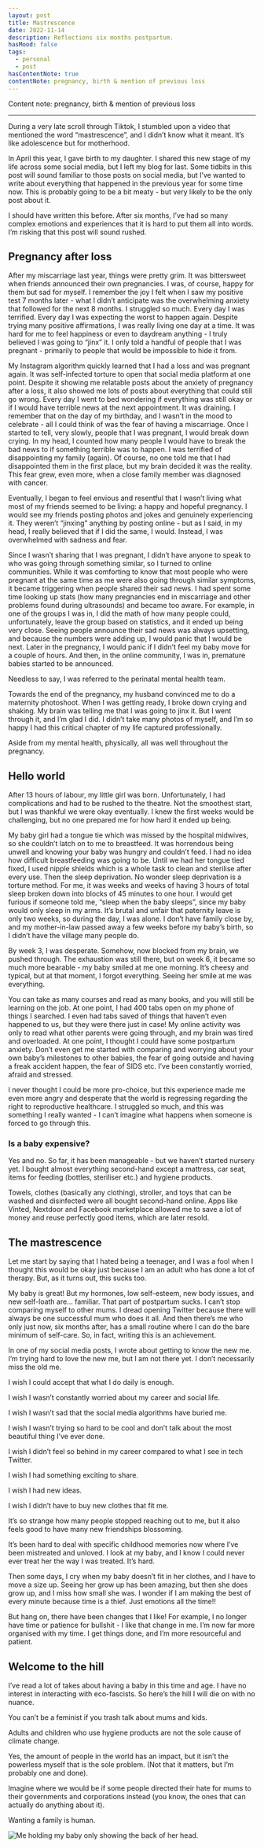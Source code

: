 ```yaml
---
layout: post
title: Mastrescence
date: 2022-11-14
description: Reflections six months postpartum.
hasMood: false
tags: 
  - personal
  - post
hasContentNote: true
contentNote: pregnancy, birth & mention of previous loss
---	
```


Content note: pregnancy, birth & mention of previous loss

---

During a very late scroll through Tiktok, I stumbled upon a video that mentioned the word “mastrescence”, and I didn’t know what it meant. It’s like adolescence but for motherhood.

In April this year, I gave birth to my daughter. I shared this new stage of my life across some social media, but I left my blog for last. Some tidbits in this post will sound familiar to those posts on social media, but I’ve wanted to write about everything that happened in the previous year for some time now. This is probably going to be a bit meaty - but very likely to be the only post about it.

I should have written this before. After six months, I’ve had so many complex emotions and experiences that it is hard to put them all into words. I’m risking that this post will sound rushed.

## Pregnancy after loss

After my miscarriage last year, things were pretty grim. It was bittersweet when friends announced their own pregnancies. I was, of course, happy for them but sad for myself. I remember the joy I felt when I saw my positive test 7 months later - what I didn’t anticipate was the overwhelming anxiety that followed for the next 8 months. I struggled so much. Every day I was terrified. Every day I was expecting the worst to happen again. Despite trying many positive affirmations, I was really living one day at a time. It was hard for me to feel happiness or even to daydream anything - I truly believed I was going to “jinx” it. I only told a handful of people that I was pregnant - primarily to people that would be impossible to hide it from. 

My Instagram algorithm quickly learned that I had a loss and was pregnant again. It was self-infected torture to open that social media platform at one point. Despite it showing me relatable posts about the anxiety of pregnancy after a loss, it also showed me lots of posts about everything that could still go wrong. Every day I went to bed wondering if everything was still okay or if I would have terrible news at the next appointment. It was draining. I remember that on the day of my birthday, and I wasn’t in the mood to celebrate - all I could think of was the fear of having a miscarriage. Once I started to tell, very slowly, people that I was pregnant, I would break down crying. In my head, I counted how many people I would have to break the bad news to if something terrible was to happen. I was terrified of disappointing my family (again). Of course, no one told me that I had disappointed them in the first place, but my brain decided it was the reality. This fear grew, even more, when a close family member was diagnosed with cancer. 

Eventually, I began to feel envious and resentful that I wasn’t living what most of my friends seemed to be living: a happy and hopeful pregnancy. I would see my friends posting photos and jokes and genuinely experiencing it. They weren’t “jinxing” anything by posting online - but as I said, in my head, I really believed that if I did the same, I would. Instead, I was overwhelmed with sadness and fear. 

Since I wasn’t sharing that I was pregnant, I didn’t have anyone to speak to who was going through something similar, so I turned to online communities. While it was comforting to know that most people who were pregnant at the same time as me were also going through similar symptoms, it became triggering when people shared their sad news. I had spent some time looking up stats (how many pregnancies end in miscarriage and other problems found during ultrasounds) and became too aware. For example, in one of the groups I was in, I did the math of how many people could, unfortunately, leave the group based on statistics, and it ended up being very close. Seeing people announce their sad news was always upsetting, and because the numbers were adding up, I would panic that I would be next. Later in the pregnancy, I would panic if I didn’t feel my baby move for a couple of hours. And then, in the online community, I was in, premature babies started to be announced.

Needless to say, I was referred to the perinatal mental health team. 

Towards the end of the pregnancy, my husband convinced me to do a maternity photoshoot. When I was getting ready, I broke down crying and shaking. My brain was telling me that I was going to jinx it. But I went through it, and I’m glad I did. I didn’t take many photos of myself, and I’m so happy I had this critical chapter of my life captured professionally.

Aside from my mental health, physically, all was well throughout the pregnancy. 

## Hello world

After 13 hours of labour, my little girl was born. Unfortunately, I had complications and had to be rushed to the theatre. Not the smoothest start, but I was thankful we were okay eventually. I knew the first weeks would be challenging, but no one prepared me for how hard it ended up being. 

My baby girl had a tongue tie which was missed by the hospital midwives, so she couldn’t latch on to me to breastfeed. It was horrendous being unwell and knowing your baby was hungry and couldn’t feed. I had no idea how difficult breastfeeding was going to be. Until we had her tongue tied fixed, I used nipple shields which is a whole task to clean and sterilise after every use. Then the sleep deprivation. No wonder sleep deprivation is a torture method. For me, it was weeks and weeks of having 3 hours of total sleep broken down into blocks of 45 minutes to one hour. I would get furious if someone told me, “sleep when the baby sleeps”, since my baby would only sleep in my arms. It’s brutal and unfair that paternity leave is only two weeks, so during the day, I was alone. I don’t have family close by, and my mother-in-law passed away a few weeks before my baby’s birth, so I didn’t have the village many people do. 

By week 3, I was desperate. Somehow, now blocked from my brain, we pushed through. The exhaustion was still there, but on week 6, it became so much more bearable - my baby smiled at me one morning. It’s cheesy and typical, but at that moment, I forgot everything. Seeing her smile at me was everything.

You can take as many courses and read as many books, and you will still be learning on the job. At one point, I had 400 tabs open on my phone of things I searched. I even had tabs saved of things that haven’t even happened to us, but they were there just in case! My online activity was only to read what other parents were going through, and my brain was tired and overloaded. At one point, I thought I could have some postpartum anxiety. Don’t even get me started with comparing and worrying about your own baby’s milestones to other babies, the fear of going outside and having a freak accident happen, the fear of SIDS etc. I’ve been constantly worried, afraid and stressed.

I never thought I could be more pro-choice, but this experience made me even more angry and desperate that the world is regressing regarding the right to reproductive healthcare. I struggled so much, and this was something I really wanted - I can’t imagine what happens when someone is forced to go through this. 

### Is a baby expensive?
Yes and no. So far, it has been manageable - but we haven’t started nursery yet. I bought almost everything second-hand except a mattress, car seat, items for feeding (bottles, steriliser etc.) and hygiene products. 

Towels, clothes (basically any clothing), stroller, and toys that can be washed and disinfected were all bought second-hand online. Apps like Vinted, Nextdoor and Facebook marketplace allowed me to save a lot of money and reuse perfectly good items, which are later resold. 

## The mastrescence

Let me start by saying that I hated being a teenager, and I was a fool when I thought this would be okay just because I am an adult who has done a lot of therapy. But, as it turns out, this sucks too. 

My baby is great! But my hormones, low self-esteem, new body issues, and new self-loath are… familiar. That part of postpartum sucks. I can’t stop comparing myself to other mums. I dread opening Twitter because there will always be one successful mum who does it all. And then there’s me who only just now, six months after, has a small routine where I can do the bare minimum of self-care. So, in fact, writing this is an achievement. 

In one of my social media posts, I wrote about getting to know the new me. I’m trying hard to love the new me, but I am not there yet. I don’t necessarily miss the old me. 

I wish I could accept that what I do daily is enough. 

I wish I wasn’t constantly worried about my career and social life. 

I wish I wasn’t sad that the social media algorithms have buried me. 

I wish I wasn’t trying so hard to be cool and don’t talk about the most beautiful thing I’ve ever done.

I wish I didn’t feel so behind in my career compared to what I see in tech Twitter.

I wish I had something exciting to share.

I wish I had new ideas. 

I wish I didn’t have to buy new clothes that fit me. 

It’s so strange how many people stopped reaching out to me, but it also feels good to have many new friendships blossoming. 

It’s been hard to deal with specific childhood memories now where I’ve been mistreated and unloved. I look at my baby, and I know I could never ever treat her the way I was treated. It’s hard. 

Then some days, I cry when my baby doesn’t fit in her clothes, and I have to move a size up. Seeing her grow up has been amazing, but then she does grow up, and I miss how small she was. I wonder if I am making the best of every minute because time is a thief. Just emotions all the time!! 

But hang on, there have been changes that I like! For example, I no longer have time or patience for bullshit - I like that change in me. I’m now far more organised with my time. I get things done, and I’m more resourceful and patient. 

## Welcome to the hill

I’ve read a lot of takes about having a baby in this time and age. I have no interest in interacting with eco-fascists. So here’s the hill I will die on with no nuance.

You can’t be a feminist if you trash talk about mums and kids. 

Adults and children who use hygiene products are not the sole cause of climate change.

Yes, the amount of people in the world has an impact, but it isn’t the powerless myself that is the sole problem. (Not that it matters, but I’m probably one and done).

Imagine where we would be if some people directed their hate for mums to their governments and corporations instead (you know, the ones that can actually do anything about it).

Wanting a family is human.

![Me holding my baby only showing the back of her head.](/assets/posts/bebe_and_me.jpg "Photo of myself and my baby")